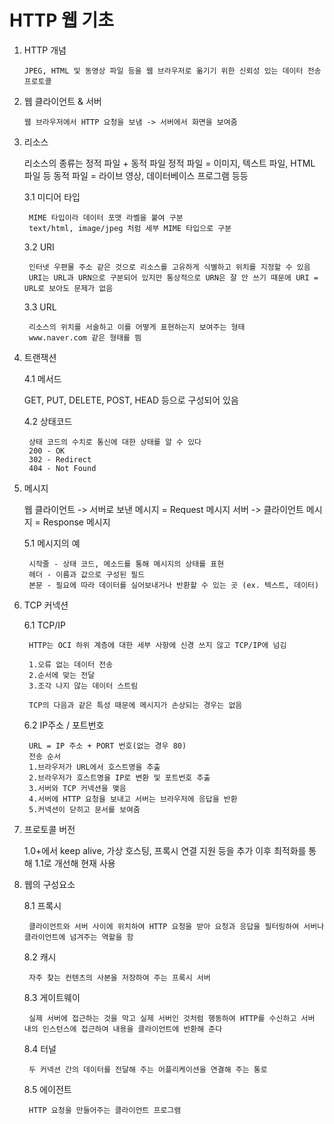 # HTTP 웹 기초

1. HTTP 개념

    ```
    JPEG, HTML 및 동영상 파일 등을 웹 브라우저로 옮기기 위한 신뢰성 있는 데이터 전송 프로토콜
    ```
2. 웹 클라이언트 & 서버
    ```
    웹 브라우저에서 HTTP 요청을 보냄 -> 서버에서 화면을 보여줌
    ```

3. 리소스

    리소스의 종류는 정적 파일 + 동적 파일
    정적 파일 = 이미지, 텍스트 파일, HTML 파일 등
    동적 파일 = 라이브 영상, 데이터베이스 프로그램 등등

    3.1 미디어 타입 
    
        MIME 타입이라 데이터 포맷 라벨을 붙여 구분
        text/html, image/jpeg 처럼 세부 MIME 타입으로 구분

    3.2 URI

        인터넷 우편물 주소 같은 것으로 리소스를 고유하게 식별하고 위치를 지정할 수 있음 
        URI는 URL과 URN으로 구분되어 있지만 통상적으로 URN은 잘 안 쓰기 때문에 URI = URL로 보아도 문제가 없음

    3.3 URL

        리소스의 위치를 서술하고 이를 어떻게 표현하는지 보여주는 형태
        www.naver.com 같은 형태를 띔

4. 트랜잭션

    4.1 메서드

     GET, PUT, DELETE, POST, HEAD 등으로 구성되어 있음

    4.2 상태코드

        상태 코드의 수치로 통신에 대한 상태를 알 수 있다
        200 - OK 
        302 - Redirect 
        404 - Not Found

5. 메시지

    웹 클라이언트 -> 서버로 보낸 메시지 = Request 메시지
    서버 -> 클라이언트 메시지 = Response 메시지

    5.1 메시지의 예

        시작줄 - 상태 코드, 메소드를 통해 메시지의 상태를 표현
        헤더 - 이름과 값으로 구성된 필드
        본문 - 필요에 따라 데이터를 실어보내거나 반환할 수 있는 곳 (ex. 텍스트, 데이터)

6. TCP 커넥션

    6.1 TCP/IP
    
        HTTP는 OCI 하위 계층에 대한 세부 사항에 신경 쓰지 않고 TCP/IP에 넘김
        
        1.오류 없는 데이터 전송
        2.순서에 맞는 전달
        3.조각 나지 않는 데이터 스트림

        TCP의 다음과 같은 특성 때문에 메시지가 손상되는 경우는 없음

    6.2 IP주소 / 포트번호

        URL = IP 주소 + PORT 번호(없는 경우 80)
        전송 순서
        1.브라우저가 URL에서 호스트명을 추출
        2.브라우저가 호스트명을 IP로 변환 및 포트번호 추출
        3.서버와 TCP 커넥션을 맺음
        4.서버에 HTTP 요청을 보내고 서버는 브라우저에 응답을 반환
        5.커넥션이 닫히고 문서를 보여줌


7. 프로토콜 버전

    1.0+에서 keep alive, 가상 호스팅, 프록시 연결 지원 등을 추가
    이후 최적화를 통해 1.1로 개선해 현재 사용

8. 웹의 구성요소

    8.1 프록시

        클라이언트와 서버 사이에 위치하여 HTTP 요청을 받아 요청과 응답을 필터링하여 서버나 클라이언트에 넘겨주는 역할을 함

    8.2 캐시

        자주 찾는 컨텐츠의 사본을 저장하여 주는 프록시 서버

    8.3 게이트웨이

        실제 서버에 접근하는 것을 막고 실제 서버인 것처럼 행동하여 HTTP를 수신하고 서버 내의 인스턴스에 접근하여 내용을 클라이언트에 반환해 준다

    8.4 터널

        두 커넥션 간의 데이터를 전달해 주는 어플리케이션을 연결해 주는 통로

    8.5 에이전트

        HTTP 요청을 만들어주는 클라이언트 프로그램
